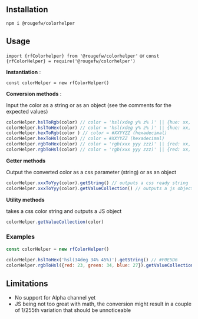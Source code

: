 ## Installation

`npm i @rougefw/colorhelper`

## Usage

`import {rfColorhelper} from '@rougefw/colorhelper'` 
or 
`const {rfColorHelper} = require('@rougefw/colorhelper')`

**Instantiation** :

`const colorHelper = new rfColorHelper()
`

**Conversion methods** : 

Input the color as a string or as an object (see the comments for the expected values)

```javascript
colorHelper.hslToRgb(color) // color = 'hsl(xdeg y% z% )' || {hue: xx, light: yy, saturation: zz}
colorHelper.hslToHex(color) // color = 'hsl(xdeg y% z% )' || {hue: xx, light: yy, saturation: zz}
colorHelper.hexToRgb(color ) // color = #XXYYZZ (hexadecimal)
colorHelper.hexToHsl(color) // color = #XXYYZZ (hexadecimal)
colorHelper.rgbToHex(color) // color = 'rgb(xxx yyy zzz)' || {red: xx, green: yy, blue: zz}
colorHelper.rgbToHsl(color) // color = 'rgb(xxx yyy zzz)' || {red: xx, green: yy, blue: zz}
```
**Getter methods**

Output the converted color as a css parameter (string) or as an object

```javascript
colorHelper.xxxToYyy(color).getString() // outputs a css ready string
colorHelper.xxxToYyy(color).getValueCollection() // outputs a js object
```

**Utility methods**

takes a css color string and outputs a JS object

```javascript
colorHelper.getValueCollection(color) 
```

### Examples 
```javascript
const colorHelper = new rfColorHelper()

colorHelper.hslToHex('hsl(34deg 34% 45%)').getString() // #F0E5D6
colorHelper.rgbToHsl({red: 23, green: 34, blue: 27}).getValueCollection() // {"hue": 142, "light": 11, "saturation": 19}

```

## Limitations 

* No support for Alpha channel yet
* JS being not too great with math, the conversion might result in a couple of 1/255th variation that should be unnoticeable
